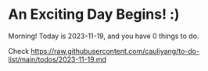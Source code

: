 # An Exciting Day Begins! :)

Morning! Today is 2023-11-19, and you have 0 things to do.

Check https://raw.githubusercontent.com/cauliyang/to-do-list/main/todos/2023-11-19.md